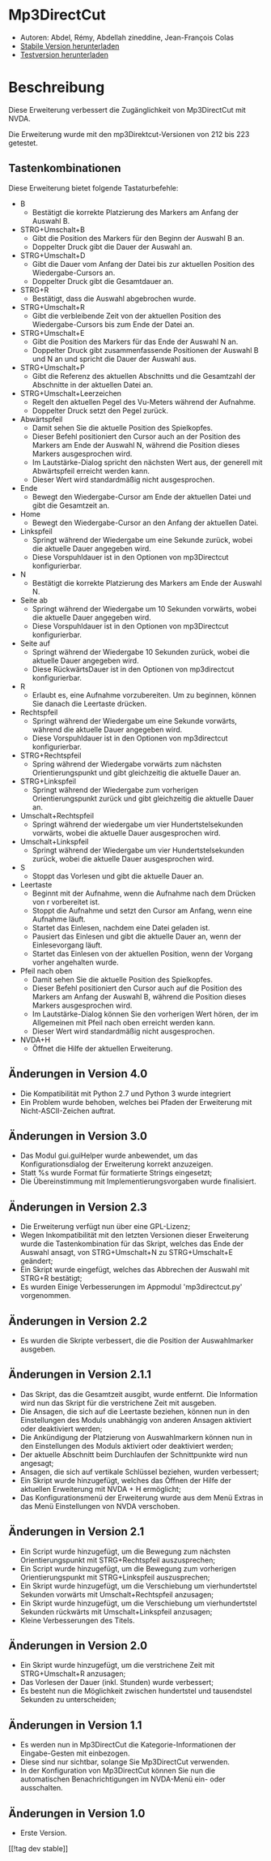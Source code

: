 # Mp3DirectCut #

*	 Autoren: Abdel, Rémy, Abdellah zineddine, Jean-François Colas
*	 [Stabile Version herunterladen][1]
*	 [Testversion herunterladen][2]

# Beschreibung #

Diese Erweiterung verbessert die Zugänglichkeit von Mp3DirectCut mit NVDA.

Die Erweiterung wurde mit den mp3Direktcut-Versionen von 212 bis 223
getestet.

## Tastenkombinationen ##

Diese Erweiterung bietet folgende Tastaturbefehle:

*	B
	*	Bestätigt die korrekte Platzierung des Markers am Anfang der Auswahl B.
*	STRG+Umschalt+B
	*	Gibt die Position des Markers für den Beginn der Auswahl B an.
	*	Doppelter Druck gibt die Dauer der Auswahl an.
*	STRG+Umschalt+D
	*	Gibt die Dauer vom Anfang der Datei bis zur aktuellen Position des Wiedergabe-Cursors an.
	*	Doppelter Druck gibt die Gesamtdauer an.
*	STRG+R
	*	Bestätigt, dass die Auswahl abgebrochen wurde.
*	STRG+Umschalt+R
	*	Gibt die verbleibende Zeit von der aktuellen Position des Wiedergabe-Cursors bis zum Ende der Datei an.
*	STRG+Umschalt+E
	*	Gibt die Position des Markers für das Ende der Auswahl  N an.
	*	Doppelter Druck gibt zusammenfassende Positionen der Auswahl B und N an und spricht die Dauer der Auswahl aus.
*	STRG+Umschalt+P
	*	Gibt die Referenz des aktuellen Abschnitts und die Gesamtzahl der Abschnitte in der aktuellen Datei an.
*	STRG+Umschalt+Leerzeichen
	*	Regelt den aktuellen Pegel des Vu-Meters während der Aufnahme.
	*	Doppelter Druck setzt den Pegel zurück.
*	Abwärtspfeil
	*	Damit sehen Sie die aktuelle Position des Spielkopfes.
	*	Dieser Befehl positioniert den Cursor auch an der Position des Markers am Ende der Auswahl N, während die Position dieses Markers ausgesprochen wird.
	*	Im Lautstärke-Dialog spricht den nächsten Wert aus, der generell mit Abwärtspfeil erreicht werden kann.
	*	Dieser Wert wird standardmäßig nicht ausgesprochen.
*	Ende
	*	Bewegt den Wiedergabe-Cursor am Ende der aktuellen Datei und gibt die Gesamtzeit an.
*	Home
	*	Bewegt den Wiedergabe-Cursor an den Anfang der aktuellen Datei.
*	Linkspfeil
	*	Springt während der Wiedergabe um eine Sekunde zurück, wobei die aktuelle Dauer angegeben wird.
	*	Diese Vorspuhldauer ist in den Optionen von mp3Directcut konfigurierbar.
*	N
	*	Bestätigt die korrekte Platzierung des Markers am Ende der Auswahl N.
*	Seite ab
	*	Springt während der Wiedergabe um 10 Sekunden vorwärts, wobei die aktuelle Dauer angegeben wird.
	*	Diese Vorspuhldauer ist in den Optionen von mp3Directcut konfigurierbar.
*	Seite auf
	*	Springt während der Wiedergabe 10 Sekunden zurück, wobei die aktuelle Dauer angegeben wird.
	*	Diese RückwärtsDauer ist in den Optionen von mp3directcut konfigurierbar.
*	R
	*	Erlaubt es, eine Aufnahme vorzubereiten. Um zu beginnen, können Sie danach die Leertaste drücken.
*	Rechtspfeil
	*	Springt während der Wiedergabe um eine Sekunde vorwärts, während die aktuelle Dauer angegeben wird.
	*	Diese Vorspuhldauer ist in den Optionen von mp3directcut konfigurierbar.
*	STRG+Rechtspfeil
	*	Spring während der Wiedergabe vorwärts zum nächsten Orientierungspunkt und gibt gleichzeitig die aktuelle Dauer an.
*	STRG+Linkspfeil
	*	Springt während der Wiedergabe zum vorherigen Orientierungspunkt zurück und gibt gleichzeitig die aktuelle Dauer an.
*	Umschalt+Rechtspfeil
	*	Springt während der wiedergabe um vier Hundertstelsekunden vorwärts, wobei die aktuelle Dauer ausgesprochen wird.
*	Umschalt+Linkspfeil
	*	Springt während der Wiedergabe um vier Hundertstelsekunden zurück, wobei die aktuelle Dauer ausgesprochen wird.
*	S
	*	Stoppt das Vorlesen und gibt die aktuelle Dauer an.
*	Leertaste
	*	Beginnt mit der Aufnahme, wenn die Aufnahme nach dem Drücken  von r vorbereitet ist.
	*	Stoppt die Aufnahme und setzt den Cursor am Anfang, wenn eine Aufnahme läuft.
	*	Startet das Einlesen, nachdem eine Datei geladen ist.
	*	Pausiert das Einlesen und gibt die aktuelle Dauer an, wenn der Einlesevorgang läuft.
	*	Startet das Einlesen von der aktuellen Position, wenn der Vorgang vorher angehalten wurde.
*	Pfeil nach oben
	*	Damit sehen Sie die aktuelle Position des Spielkopfes.
	*	Dieser Befehl positioniert den Cursor auch auf die Position des Markers am Anfang der Auswahl B, während die Position dieses Markers ausgesprochen wird.
	*	Im Lautstärke-Dialog können Sie den vorherigen Wert hören, der im Allgemeinen mit Pfeil nach oben erreicht werden kann.
	*	Dieser Wert wird standardmäßig nicht ausgesprochen.
*	NVDA+H
	*	Öffnet die Hilfe der aktuellen Erweiterung.

## Änderungen in Version 4.0 ##

*	 Die Kompatibilität mit Python 2.7 und Python 3 wurde integriert
*	 Ein Problem wurde behoben, welches bei Pfaden der Erweiterung mit
   Nicht-ASCII-Zeichen auftrat.

## Änderungen in Version 3.0 ##

*	 Das Modul gui.guiHelper wurde anbewendet, um das Konfigurationsdialog der
   Erweiterung korrekt anzuzeigen.
*	 Statt %s wurde Format für formatierte Strings eingesetzt;
*	 Die Übereinstimmung mit Implementierungsvorgaben wurde finalisiert.

## Änderungen in Version 2.3 ##

*	 Die Erweiterung verfügt nun über eine GPL-Lizenz;
*	 Wegen Inkompatibilität mit den letzten Versionen dieser Erweiterung wurde
   die Tastenkombination für das Skript, welches das Ende der Auswahl
   ansagt, von STRG+Umschalt+N zu STRG+Umschalt+E geändert;
*	 Ein Skript wurde eingefügt, welches das Abbrechen der Auswahl mit STRG+R
   bestätigt;
*	 Es wurden Einige Verbesserungen im Appmodul 'mp3directcut.py'
   vorgenommen.

## Änderungen in Version 2.2 ##

*	 Es wurden die Skripte verbessert, die die Position der Auswahlmarker
   ausgeben.

## Änderungen in Version 2.1.1 ##

*	 Das Skript, das die Gesamtzeit ausgibt, wurde entfernt. Die Information
   wird nun das Skript für die verstrichene Zeit mit ausgeben.
*	 Die Ansagen, die sich auf die Leertaste beziehen, können nun in den
   Einstellungen des Moduls unabhängig von anderen Ansagen aktiviert oder
   deaktiviert werden;
*	 Die Ankündigung der Platzierung von Auswahlmarkern können nun in den
   Einstellungen des Moduls aktiviert oder deaktiviert werden;
*	 Der aktuelle Abschnitt beim Durchlaufen der Schnittpunkte wird nun
   angesagt;
*	 Ansagen, die sich auf vertikale Schlüssel beziehen, wurden verbessert;
*	 Ein Skript wurde hinzugefügt, welches das Öffnen der Hilfe der aktuellen
   Erweiterung mit NVDA + H ermöglicht;
*	 Das Konfigurationsmenü der Erweiterung wurde aus dem Menü Extras in das
   Menü Einstellungen von NVDA verschoben.

## Änderungen in Version 2.1 ##

*	 Ein Script wurde hinzugefügt, um die Bewegung zum nächsten
   Orientierungspunkt mit STRG+Rechtspfeil auszusprechen;
*	 Ein Script wurde hinzugefügt, um die Bewegung zum vorherigen
   Orientierungspunkt mit STRG+Linkspfeil auszusprechen;
*	 Ein Skript wurde hinzugefügt, um die Verschiebung um vierhundertstel
   Sekunden vorwärts mit Umschalt+Rechtspfeil anzusagen;
*	 Ein Skript wurde hinzugefügt, um die Verschiebung um vierhundertstel
   Sekunden rückwärts mit Umschalt+Linkspfeil anzusagen;
*	 Kleine Verbesserungen des Titels.

## Änderungen in Version 2.0 ##

*	 Ein Skript wurde hinzugefügt, um die verstrichene Zeit mit
   STRG+Umschalt+R anzusagen;
*	 Das Vorlesen der Dauer (inkl. Stunden) wurde verbessert;
*	 Es besteht nun die Möglichkeit zwischen hundertstel und tausendstel
   Sekunden zu unterscheiden;

## Änderungen in Version 1.1 ##

*	Es werden nun in Mp3DirectCut die Kategorie-Informationen der Eingabe-Gesten mit einbezogen.
*	Diese sind nur sichtbar, solange Sie Mp3DirectCut verwenden.
*	In der Konfiguration von Mp3DirectCut können Sie nun die automatischen Benachrichtigungen im NVDA-Menü ein- oder ausschalten.

## Änderungen in Version 1.0 ##

*	 Erste Version.

[[!tag dev stable]]

[1]: https://addons.nvda-project.org/files/get.php?file=mp3dc

[2]: https://addons.nvda-project.org/files/get.php?file=mp3dc-dev
